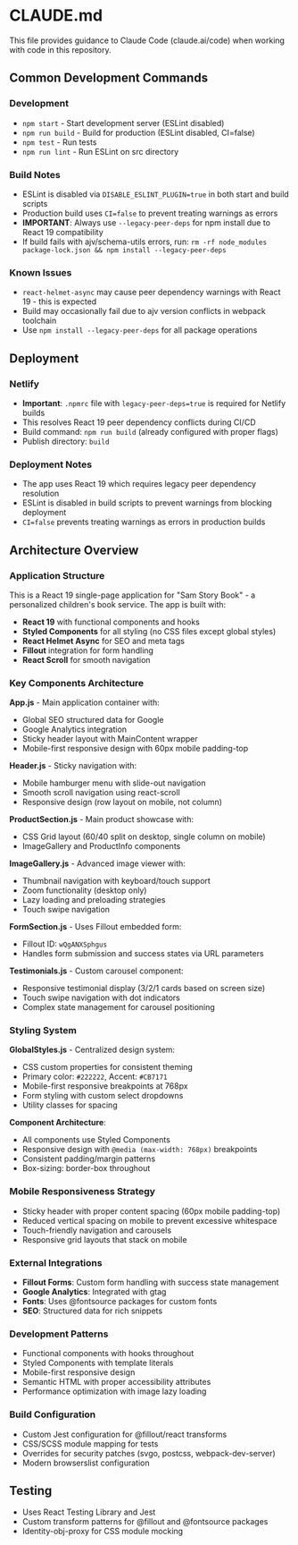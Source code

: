 # CLAUDE.md

This file provides guidance to Claude Code (claude.ai/code) when working with code in this repository.

## Common Development Commands

### Development
- `npm start` - Start development server (ESLint disabled)
- `npm run build` - Build for production (ESLint disabled, CI=false)
- `npm test` - Run tests
- `npm run lint` - Run ESLint on src directory

### Build Notes
- ESLint is disabled via `DISABLE_ESLINT_PLUGIN=true` in both start and build scripts
- Production build uses `CI=false` to prevent treating warnings as errors
- **IMPORTANT**: Always use `--legacy-peer-deps` for npm install due to React 19 compatibility
- If build fails with ajv/schema-utils errors, run: `rm -rf node_modules package-lock.json && npm install --legacy-peer-deps`

### Known Issues
- `react-helmet-async` may cause peer dependency warnings with React 19 - this is expected
- Build may occasionally fail due to ajv version conflicts in webpack toolchain
- Use `npm install --legacy-peer-deps` for all package operations

## Deployment

### Netlify
- **Important**: `.npmrc` file with `legacy-peer-deps=true` is required for Netlify builds
- This resolves React 19 peer dependency conflicts during CI/CD
- Build command: `npm run build` (already configured with proper flags)
- Publish directory: `build`

### Deployment Notes
- The app uses React 19 which requires legacy peer dependency resolution
- ESLint is disabled in build scripts to prevent warnings from blocking deployment
- `CI=false` prevents treating warnings as errors in production builds

## Architecture Overview

### Application Structure
This is a React 19 single-page application for "Sam Story Book" - a personalized children's book service. The app is built with:

- **React 19** with functional components and hooks
- **Styled Components** for all styling (no CSS files except global styles)
- **React Helmet Async** for SEO and meta tags
- **Fillout** integration for form handling
- **React Scroll** for smooth navigation

### Key Components Architecture

**App.js** - Main application container with:
- Global SEO structured data for Google
- Google Analytics integration
- Sticky header layout with MainContent wrapper
- Mobile-first responsive design with 60px mobile padding-top

**Header.js** - Sticky navigation with:
- Mobile hamburger menu with slide-out navigation
- Smooth scroll navigation using react-scroll
- Responsive design (row layout on mobile, not column)

**ProductSection.js** - Main product showcase with:
- CSS Grid layout (60/40 split on desktop, single column on mobile)
- ImageGallery and ProductInfo components

**ImageGallery.js** - Advanced image viewer with:
- Thumbnail navigation with keyboard/touch support
- Zoom functionality (desktop only)
- Lazy loading and preloading strategies
- Touch swipe navigation

**FormSection.js** - Uses Fillout embedded form:
- Fillout ID: `wQgANXSphgus`
- Handles form submission and success states via URL parameters

**Testimonials.js** - Custom carousel component:
- Responsive testimonial display (3/2/1 cards based on screen size)
- Touch swipe navigation with dot indicators
- Complex state management for carousel positioning

### Styling System

**GlobalStyles.js** - Centralized design system:
- CSS custom properties for consistent theming
- Primary color: `#222222`, Accent: `#CB7171`
- Mobile-first responsive breakpoints at 768px
- Form styling with custom select dropdowns
- Utility classes for spacing

**Component Architecture**:
- All components use Styled Components
- Responsive design with `@media (max-width: 768px)` breakpoints
- Consistent padding/margin patterns
- Box-sizing: border-box throughout

### Mobile Responsiveness Strategy
- Sticky header with proper content spacing (60px mobile padding-top)
- Reduced vertical spacing on mobile to prevent excessive whitespace
- Touch-friendly navigation and carousels
- Responsive grid layouts that stack on mobile

### External Integrations
- **Fillout Forms**: Custom form handling with success state management
- **Google Analytics**: Integrated with gtag
- **Fonts**: Uses @fontsource packages for custom fonts
- **SEO**: Structured data for rich snippets

### Development Patterns
- Functional components with hooks throughout
- Styled Components with template literals
- Mobile-first responsive design
- Semantic HTML with proper accessibility attributes
- Performance optimization with image lazy loading

### Build Configuration
- Custom Jest configuration for @fillout/react transforms
- CSS/SCSS module mapping for tests
- Overrides for security patches (svgo, postcss, webpack-dev-server)
- Modern browserslist configuration

## Testing
- Uses React Testing Library and Jest
- Custom transform patterns for @fillout and @fontsource packages
- Identity-obj-proxy for CSS module mocking
